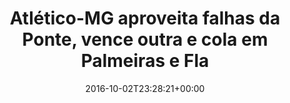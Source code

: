 ---
layout: post
title: "Atlético-MG aproveita falhas da Ponte, vence outra e cola em Palmeiras e Fla"
date: 2016-10-02T23:28:21+00:00
external_link: "http://globoesporte.globo.com/sp/campinas-e-regiao/futebol/brasileirao-serie-a/noticia/2016/10/atletico-mg-aproveita-falhas-da-ponte-vence-outra-e-cola-em-palmeiras-e-fla.html"
categories: news globo.com
---